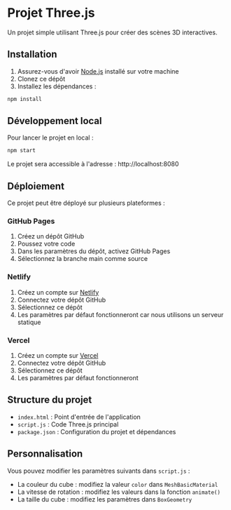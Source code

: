 # Projet Three.js

Un projet simple utilisant Three.js pour créer des scènes 3D interactives.

## Installation

1. Assurez-vous d'avoir [Node.js](https://nodejs.org/) installé sur votre machine
2. Clonez ce dépôt
3. Installez les dépendances :
```bash
npm install
```

## Développement local

Pour lancer le projet en local :
```bash
npm start
```
Le projet sera accessible à l'adresse : http://localhost:8080

## Déploiement

Ce projet peut être déployé sur plusieurs plateformes :

### GitHub Pages
1. Créez un dépôt GitHub
2. Poussez votre code
3. Dans les paramètres du dépôt, activez GitHub Pages
4. Sélectionnez la branche main comme source

### Netlify
1. Créez un compte sur [Netlify](https://www.netlify.com/)
2. Connectez votre dépôt GitHub
3. Sélectionnez ce dépôt
4. Les paramètres par défaut fonctionneront car nous utilisons un serveur statique

### Vercel
1. Créez un compte sur [Vercel](https://vercel.com/)
2. Connectez votre dépôt GitHub
3. Sélectionnez ce dépôt
4. Les paramètres par défaut fonctionneront

## Structure du projet

- `index.html` : Point d'entrée de l'application
- `script.js` : Code Three.js principal
- `package.json` : Configuration du projet et dépendances

## Personnalisation

Vous pouvez modifier les paramètres suivants dans `script.js` :
- La couleur du cube : modifiez la valeur `color` dans `MeshBasicMaterial`
- La vitesse de rotation : modifiez les valeurs dans la fonction `animate()`
- La taille du cube : modifiez les paramètres dans `BoxGeometry` 